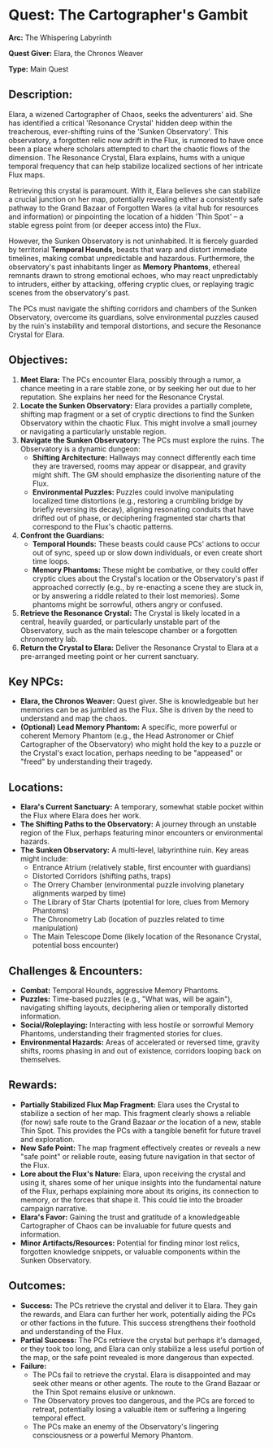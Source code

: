 # Quest: The Cartographer's Gambit

**Arc:** The Whispering Labyrinth

**Quest Giver:** Elara, the Chronos Weaver

**Type:** Main Quest

## Description:

Elara, a wizened Cartographer of Chaos, seeks the adventurers' aid. She has identified a critical 'Resonance Crystal' hidden deep within the treacherous, ever-shifting ruins of the 'Sunken Observatory'. This observatory, a forgotten relic now adrift in the Flux, is rumored to have once been a place where scholars attempted to chart the chaotic flows of the dimension. The Resonance Crystal, Elara explains, hums with a unique temporal frequency that can help stabilize localized sections of her intricate Flux maps.

Retrieving this crystal is paramount. With it, Elara believes she can stabilize a crucial junction on her map, potentially revealing either a consistently safe pathway to the Grand Bazaar of Forgotten Wares (a vital hub for resources and information) or pinpointing the location of a hidden 'Thin Spot' – a stable egress point from (or deeper access into) the Flux.

However, the Sunken Observatory is not uninhabited. It is fiercely guarded by territorial **Temporal Hounds**, beasts that warp and distort immediate timelines, making combat unpredictable and hazardous. Furthermore, the observatory's past inhabitants linger as **Memory Phantoms**, ethereal remnants drawn to strong emotional echoes, who may react unpredictably to intruders, either by attacking, offering cryptic clues, or replaying tragic scenes from the observatory's past.

The PCs must navigate the shifting corridors and chambers of the Sunken Observatory, overcome its guardians, solve environmental puzzles caused by the ruin's instability and temporal distortions, and secure the Resonance Crystal for Elara.

## Objectives:

1.  **Meet Elara:** The PCs encounter Elara, possibly through a rumor, a chance meeting in a rare stable zone, or by seeking her out due to her reputation. She explains her need for the Resonance Crystal.
2.  **Locate the Sunken Observatory:** Elara provides a partially complete, shifting map fragment or a set of cryptic directions to find the Sunken Observatory within the chaotic Flux. This might involve a small journey or navigating a particularly unstable region.
3.  **Navigate the Sunken Observatory:** The PCs must explore the ruins. The Observatory is a dynamic dungeon:
    *   **Shifting Architecture:** Hallways may connect differently each time they are traversed, rooms may appear or disappear, and gravity might shift. The GM should emphasize the disorienting nature of the Flux.
    *   **Environmental Puzzles:** Puzzles could involve manipulating localized time distortions (e.g., restoring a crumbling bridge by briefly reversing its decay), aligning resonating conduits that have drifted out of phase, or deciphering fragmented star charts that correspond to the Flux's chaotic patterns.
4.  **Confront the Guardians:**
    *   **Temporal Hounds:** These beasts could cause PCs' actions to occur out of sync, speed up or slow down individuals, or even create short time loops.
    *   **Memory Phantoms:** These might be combative, or they could offer cryptic clues about the Crystal's location or the Observatory's past if approached correctly (e.g., by re-enacting a scene they are stuck in, or by answering a riddle related to their lost memories). Some phantoms might be sorrowful, others angry or confused.
5.  **Retrieve the Resonance Crystal:** The Crystal is likely located in a central, heavily guarded, or particularly unstable part of the Observatory, such as the main telescope chamber or a forgotten chronometry lab.
6.  **Return the Crystal to Elara:** Deliver the Resonance Crystal to Elara at a pre-arranged meeting point or her current sanctuary.

## Key NPCs:

*   **Elara, the Chronos Weaver:** Quest giver. She is knowledgeable but her memories can be as jumbled as the Flux. She is driven by the need to understand and map the chaos.
*   **(Optional) Lead Memory Phantom:** A specific, more powerful or coherent Memory Phantom (e.g., the Head Astronomer or Chief Cartographer of the Observatory) who might hold the key to a puzzle or the Crystal's exact location, perhaps needing to be "appeased" or "freed" by understanding their tragedy.

## Locations:

*   **Elara's Current Sanctuary:** A temporary, somewhat stable pocket within the Flux where Elara does her work.
*   **The Shifting Paths to the Observatory:** A journey through an unstable region of the Flux, perhaps featuring minor encounters or environmental hazards.
*   **The Sunken Observatory:** A multi-level, labyrinthine ruin. Key areas might include:
    *   Entrance Atrium (relatively stable, first encounter with guardians)
    *   Distorted Corridors (shifting paths, traps)
    *   The Orrery Chamber (environmental puzzle involving planetary alignments warped by time)
    *   The Library of Star Charts (potential for lore, clues from Memory Phantoms)
    *   The Chronometry Lab (location of puzzles related to time manipulation)
    *   The Main Telescope Dome (likely location of the Resonance Crystal, potential boss encounter)

## Challenges & Encounters:

*   **Combat:** Temporal Hounds, aggressive Memory Phantoms.
*   **Puzzles:** Time-based puzzles (e.g., "What was, will be again"), navigating shifting layouts, deciphering alien or temporally distorted information.
*   **Social/Roleplaying:** Interacting with less hostile or sorrowful Memory Phantoms, understanding their fragmented stories for clues.
*   **Environmental Hazards:** Areas of accelerated or reversed time, gravity shifts, rooms phasing in and out of existence, corridors looping back on themselves.

## Rewards:

*   **Partially Stabilized Flux Map Fragment:** Elara uses the Crystal to stabilize a section of her map. This fragment clearly shows a reliable (for now) safe route to the Grand Bazaar *or* the location of a new, stable Thin Spot. This provides the PCs with a tangible benefit for future travel and exploration.
*   **New Safe Point:** The map fragment effectively creates or reveals a new "safe point" or reliable route, easing future navigation in that sector of the Flux.
*   **Lore about the Flux's Nature:** Elara, upon receiving the crystal and using it, shares some of her unique insights into the fundamental nature of the Flux, perhaps explaining more about its origins, its connection to memory, or the forces that shape it. This could tie into the broader campaign narrative.
*   **Elara's Favor:** Gaining the trust and gratitude of a knowledgeable Cartographer of Chaos can be invaluable for future quests and information.
*   **Minor Artifacts/Resources:** Potential for finding minor lost relics, forgotten knowledge snippets, or valuable components within the Sunken Observatory.

## Outcomes:

*   **Success:** The PCs retrieve the crystal and deliver it to Elara. They gain the rewards, and Elara can further her work, potentially aiding the PCs or other factions in the future. This success strengthens their foothold and understanding of the Flux.
*   **Partial Success:** The PCs retrieve the crystal but perhaps it's damaged, or they took too long, and Elara can only stabilize a less useful portion of the map, or the safe point revealed is more dangerous than expected.
*   **Failure:**
    *   The PCs fail to retrieve the crystal. Elara is disappointed and may seek other means or other agents. The route to the Grand Bazaar or the Thin Spot remains elusive or unknown.
    *   The Observatory proves too dangerous, and the PCs are forced to retreat, potentially losing a valuable item or suffering a lingering temporal effect.
    *   The PCs make an enemy of the Observatory's lingering consciousness or a powerful Memory Phantom.
